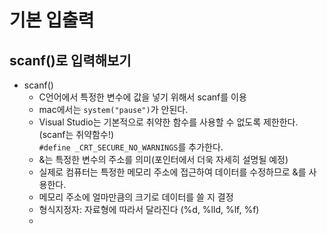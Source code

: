 # **기본 입출력**
## scanf()로 입력해보기
  - scanf()
    - C언어에서 특정한 변수에 값을 넣기 위해서 scanf를 이용
    - mac에서는 ```system("pause")```가 안된다.
    - Visual Studio는 기본적으로 취약한 함수를 사용할 수 없도록 제한한다. (scanf는 취약함수!)   
       ```#define _CRT_SECURE_NO_WARNINGS```를 추가한다.
    - &는 특정한 변수의 주소를 의미(포인터에서 더욱 자세히 설명될 예정)
    - 실제로 컴퓨터는 특정한 메모리 주소에 접근하여 데이터를 수정하므로 &를 사용한다.
    - 메모리 주소에 얼마만큼의 크기로 데이터를 쓸 지 결정
    - 형식지정자: 자료형에 따라서 달라진다 (%d, %lld, %lf, %f)
    - 
